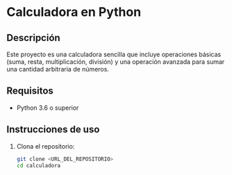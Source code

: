# Calculadora en Python

## Descripción
Este proyecto es una calculadora sencilla que incluye operaciones básicas (suma, resta, multiplicación, división) y una operación avanzada para sumar una cantidad arbitraria de números.

## Requisitos
- Python 3.6 o superior

## Instrucciones de uso
1. Clona el repositorio:
   ```bash
   git clone <URL_DEL_REPOSITORIO>
   cd calculadora
